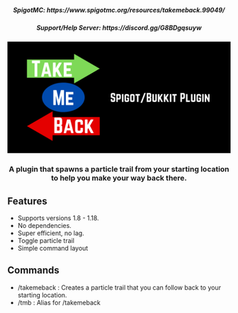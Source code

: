 <h5 align="center">SpigotMC: https://www.spigotmc.org/resources/takemeback.99049/</h5>
<h5 align="center">Support/Help Server: https://discord.gg/G8BDgqsuyw</h5>

![Logo](https://github.com/byteful/TakeMeBack/raw/master/TakeMeBack%20Large%20Logo.png)

<h3 align="center">A plugin that spawns a particle trail from your starting location to help you make your way back there.</h3>

## Features

- Supports versions 1.8 - 1.18.
- No dependencies.
- Super efficient, no lag.
- Toggle particle trail
- Simple command layout

## Commands

- /takemeback : Creates a particle trail that you can follow back to your starting location.
- /tmb : Alias for /takemeback
